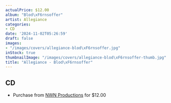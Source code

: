 ```yaml
---
actualPrice: $12.00
album: "Blod\xF6rnsoffer"
artist: Allegiance
categories:
- CD
date: '2024-11-02T05:26:59'
draft: false
images:
- "/images/covers/allegiance-blod\xF6rnsoffer.jpg"
inStock: true
thumbnailImage: "/images/covers/allegiance-blod\xF6rnsoffer-thumb.jpg"
title: "Allegiance - Blod\xF6rnsoffer"
---
```


## CD
* Purchase from [NWN Productions](http://shop.nwnprod.com/index.php?route=product/product&path=93&product_id=36732&sort=pd.name&order=ASC) for $12.00
